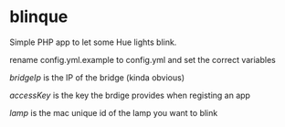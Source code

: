 # blinque
Simple PHP app to let some Hue lights blink.

rename config.yml.example to config.yml and set the correct variables

*bridgeIp* is the IP of the bridge (kinda obvious)

*accessKey* is the key the brdige provides when registing an app

*lamp* is the mac unique id of the lamp you want to blink
